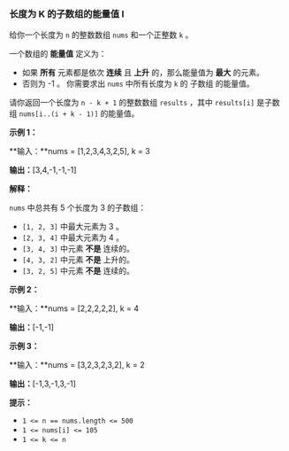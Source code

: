 ### 长度为 K 的子数组的能量值 I ###
给你一个长度为 `n` 的整数数组 `nums` 和一个正整数 `k` 。

一个数组的 **能量值** 定义为：

* 如果 **所有** 元素都是依次 **连续** 且 **上升** 的，那么能量值为 **最大** 的元素。
* 否则为 -1 。
你需要求出 `nums` 中所有长度为 `k` 的 子数组 的能量值。

请你返回一个长度为 `n - k + 1` 的整数数组 `results` ，其中 `results[i]` 是子数组 `nums[i..(i + k - 1)]` 的能量值。



**示例 1：**

**输入：**nums = [1,2,3,4,3,2,5], k = 3

**输出：**[3,4,-1,-1,-1]

**解释：**

`nums` 中总共有 5 个长度为 3 的子数组：

* `[1, 2, 3]` 中最大元素为 3 。
* `[2, 3, 4]` 中最大元素为 4 。
* `[3, 4, 3]` 中元素 **不是** 连续的。
* `[4, 3, 2]` 中元素 **不是** 上升的。
* `[3, 2, 5]` 中元素 **不是** 连续的。

**示例 2：**

**输入：**nums = [2,2,2,2,2], k = 4

**输出：**[-1,-1]


**示例 3：**

**输入：**nums = [3,2,3,2,3,2], k = 2

**输出：**[-1,3,-1,3,-1]




**提示：**

* `1 <= n == nums.length <= 500`
* `1 <= nums[i] <= 105`
* `1 <= k <= n`

